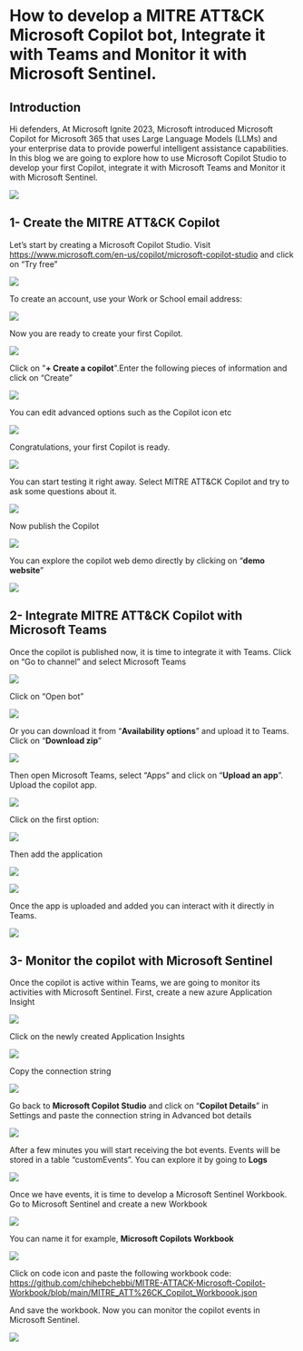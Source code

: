 # How to develop a MITRE ATT&CK Microsoft Copilot bot, Integrate it with Teams and Monitor it with Microsoft Sentinel.

## Introduction 

Hi defenders, At Microsoft Ignite 2023, Microsoft introduced Microsoft Copilot for Microsoft 365 that uses Large Language Models (LLMs) and your enterprise data to provide powerful intelligent assistance capabilities. In this blog we are going to explore how to use Microsoft Copilot Studio to develop your first Copilot, integrate it with Microsoft Teams and Monitor it with Microsoft Sentinel. 

![](https://lh7-us.googleusercontent.com/IoqVpTBObRO6Xa1wlvHI6PwnxF3WxsrRLJ1-nPcAnRypwcrbDe6t7wxeq2Ir6_m8E2xoDyLBeTkbSIgTRiREQOruLQsEyJQ6b5KKsApraCCrj2c6muKm1RaimqT7zOghzQ5PXRtt0VO7N2OoVThuBcA)

## 1- Create the MITRE ATT&CK Copilot

Let’s start by creating a Microsoft Copilot Studio. Visit https://www.microsoft.com/en-us/copilot/microsoft-copilot-studio and click on “Try free”

![](https://lh7-us.googleusercontent.com/oFGm_05v0hycXRqGKLNv2A_6NzgnUcbj87bwmfQ5W6pY5IyXDy2U9FUT-V-Jmrp-TlTwDg37mLtF4WQ1HnHTAGLGM8BxPtkX2321nxB_MFGdu8HhAk-GqNLRyI8C5zgvOsa2O-6EFB5pslJ77UpGo44)

To create an account, use your Work or School email address:

![](https://lh7-us.googleusercontent.com/71PDthk6kkqpGBUQCTtuLvpamgrmQKkG6D4IieCn07w7ELLWMs6VX1fQpFSdP8sPfBTLHrAc8Is6bg71tW258-J8g7Djm3ljLwgjXhP_mKU5IsfKdmykN3ndNwbRP5hhCwOpOFSgdY04GDpsuYLyjPI)

Now you are ready to create your first Copilot.

![](https://lh7-us.googleusercontent.com/Zpuw_O_pUkvfH8Ufy5Cgd8DdlJA5IMoVdw_zswiyp7cZ_c7UCrJH0a3Vm3PORUshQkltD2J6fPdq3x4C4DFn0o19sgDo2IbmIJPzcX944CwHcEuExYz1ZqmUugrdVDkQYmq0fjTm8UFLQg9nOgDaCAQ)

Click on "**+ Create a copilot**".Enter the following pieces of information and click on “Create”

![](https://lh7-us.googleusercontent.com/lQ_n-yPbqpwWdDR9HYhToDuN5e72NUpRDM82P81yJUnxs785zYuMko4s-0QXHFi8kXCeJdbBBaGSDWEOk4Va4ErZvr4FkyXBfE40AF7NXTeW0Se6haC2Bha5kn74oyWko70DNbEjU2iRjs0xbTwiwC8)

You can edit advanced options such as the Copilot icon etc

![](https://lh7-us.googleusercontent.com/AQCccemQDrvBNZVZXyaRwVVGKLC6BRsSnBSsiRo5tGvtBm6_Gp3NnIy_djtAbJvoFmDZcScuchkFnw_REpRpCs-CEvMAesIPxRLIUN2Ssqomw9UuFJc0QpWByPq4xPWXgxh8CRrH_MWFjXtQ_sksKBQ)

Congratulations, your first Copilot is ready.

![](https://lh7-us.googleusercontent.com/Vo4hIoBgyVIDRxPxn23rSBzzKm8Ok_PVDnDC2u7jl01Z-IE5ig5TOcpXDo8XsGofzIvCW7RuD01jiixVgElG5La0NGJMIB0b4j9lwwETBsooZiOmRrLqRvscPhQB9KuvlpNp3SWDZxDMjcNNmwDiYX4)

You can start testing it right away. Select MITRE ATT&CK Copilot and try to ask some questions about it.

![](https://lh7-us.googleusercontent.com/sZlSYvdr5pVcVVwpRFFOzH7LuIWOX3v0kikIzYhMeO9HRbbPB-xKgI2nWfY7Q_KFDwO27YC9xyY2hQ_4Ys8eQ922PfZOuKMKfMOoWz_aw0SdgD9EPJeE7gndrMCQHsF1DqhBLjrGGhy36DA7WEIS6pg)

Now publish the Copilot

![](https://lh7-us.googleusercontent.com/uxNgmh5fenrpX3kKkhJG0NXVlUBx_5Xzhekwkv3wGMTY0RoUYaL1ZKmlo5lC-Z_YWRi6KNgQwIYSxeLMItRQj-ZpPxxaOg59szqp9IBgHy18M5QDo9JgHRYK_J756-tzcSVtjIFtX0ohrLJqpT62rOQ)

You can explore the copilot web demo directly by clicking on “**demo website**”

![](https://lh7-us.googleusercontent.com/B4r_Hq5LddN3QoI5ap-3_rY7s8N1IRAMjeoeWS0Zy8ZuUVegFb9xOy4tfNC4NDPb1RQroQNEa5Pl7fO1FBuIHTfpLNiGZE_8LrtIln95Ud2RGKBtMTSqjHK9-tkTtl3Er_wmgAcjR0KyRrn6Hx0AnbE)

## 2- Integrate MITRE ATT&CK Copilot with Microsoft Teams

Once the copilot is published now, it is time to integrate it with Teams. Click on “Go to channel” and select Microsoft Teams

![](https://lh7-us.googleusercontent.com/-gfV13ejYsnVorsJjLXe47pCO_vlfbLv146ZaoWreBYzbhCwwRpnf4s6frjMtXrSBTweekX4hntfvqMLxXtLeMsWyqogsnmenNXrlinVpjZVx-ulCiqBZWcGOIC36DQLNIYpBb8u_D9O7aaut8Jkfjk)

Click on “Open bot”

![](https://lh7-us.googleusercontent.com/APqhcmQgThu3UMHpuYp4l3BiPJQQn42lzUcyke1wkl5KAv-lX9wLnFl5ZiPYw2S4ku768NgIPhvXtx-ETnhQ9TNUYUspob53B1-4xRxuOMJpPhn6M9azipS0NK484hzFOVj9_idkTWdva01DO8DcHkY)

Or you can download it from “**Availability options**” and upload it to Teams. Click on “**Download zip**”

![](https://lh7-us.googleusercontent.com/iNiAJGG7yNXHrDdcZZbI3sKBmmbyA87yqSNn_T1stS2qjGxTyuL7Xsu9EqD6wqCoT_yuofNar7dZfBu59cq2I1wfXeWP6oI44iwUA9uUVvJMv8BZtYe_qUvQVbZ5l1HOcItT6vcQMjqMRPN3PQ8m8B4)

Then open Microsoft Teams, select “Apps” and click on “**Upload an app**”. Upload the copilot app.

![](https://lh7-us.googleusercontent.com/c23xrSPxJ15Y8i6OJomtOqwSV3yQlBJHIe8s-1JCousNZMg_34OcfKz8GX2kPkPhnwql_1eKKqCKq-0dsnon0pIL7dVPRkvfvHKw9mcP-sjr-k14ucW70z3_ywrMtzb8WVJNo3iC8d1z9d4G3W0gPmI)

Click on the first option:

![](https://lh7-us.googleusercontent.com/kzx68JkuIG6AeUZoREdcp7Pbnng0_xT9T27h6l-dIQGLy76jmoz2n9FlfeWBEDfTkSn5X6F49rZFcvGTNgzEhBtBNXlDMK-PKMvxsOeRXPjzScfgUK4upEIY5MrVAD5LVm9xZP1fyMr65D-iBC6gwXU)

Then add the application

![](https://lh7-us.googleusercontent.com/HwLtnrO3Xnj-jUpeLPvoFJFiM6bfYMdqodgN187l0xCvrBMQbzVuHgh1B6mkOBlru-zjBiSoYjCX6ifc479bdmq6vOGDSxcfkYpcQienK9OmAG6JzyTVZWv2ZbPLjlnlF3swLqdCV4Bi0LK5MDz-jv0)

![](https://lh7-us.googleusercontent.com/onZuL1mMZkcEUAFw9c6rpmeDHynl9ZlcRSSpKYB3q6OYB928GVRHm7SVWpqHT9uKyggCzWgRA7xiOHCI-vkBj-BViU6YltdWtkhwSR3W08RUvAFGmlE5TIRAOkBDPl013p7dnllrs0PcOazDG633NWc)

Once the app is uploaded and added you can interact with it directly in Teams.

![](https://lh7-us.googleusercontent.com/Ehs8aD56ZL1uyPrw9StR2QuI0y_9V5gTBC9BGnPMGhbQgQzYubInL7CYV0RjnKDYHUzRzBuw1530v9d5eyzMkigRCGT8M20TAm-hh8GOJcCoeYtt-CXv1nCB8uDPeQxOgNeQ17iIAcSBcDSVE6PoprU)

## 3- Monitor the copilot with Microsoft Sentinel

Once the copilot is active within Teams, we are going to monitor its activities with Microsoft Sentinel. First, create a new azure Application Insight

![](https://lh7-us.googleusercontent.com/q71PO0cJcSqieF4q4TsYq2-HboW_x9cVOq_gMHQeCIO_1GcfVBfLZ3yjlQPoDbW8a_ipi8v5OisQaFFqaQ96IU1o0gRAfDzdyGqDA7kEtu6fjHAhqYOj-M3hQMzRwu1tObArCaZwE1zmkBv5i75O9Hg)

Click on the newly created Application Insights

![](https://lh7-us.googleusercontent.com/BDxcM9OF31TuNwT9S4peok2-3amFxDSpMeQgXGQAbhPC99_jZlgbx2BiWhYI23fKTPtFZc9V5PB1ys_J9PjoI88u6c8l4FABb46xN7p-0C6EBNYPm_116nDJOCGlVSBkJ-vMx8BeQ6LBwjXNkKipV4s)

Copy the connection string

![](https://lh7-us.googleusercontent.com/4IE5DvtHXIiYKgT8gNkdJc6jy3qFobHl15oZfu2NFNa1Lmly3Spi3llQBWMPoDfwlkXn9HbsrMrUwoffHhjfYbENn1tvIt50PLw1cQ9CKHz-2HOSiOEVySmMauImRiUciLaIfd-Royt2TneNphEDPBQ)

Go back to **Microsoft Copilot Studio** and click on “**Copilot Details**” in Settings and paste the connection string in Advanced bot details

![](https://lh7-us.googleusercontent.com/8NWs445jHNt_9fZTHWok3x4cIdHEvyI0pcIf6lQv-fNxnYwBtGSz4FO29ih5o0Isf5zQufgYrnqVHTBN9_6xZbALyWgCPLnwv39gb8hq8APnETSZTxDL4WW30YlX1svaQVmyDiNG0prpeZEWiqhPSGs)

After a few minutes you will start receiving the bot events. Events will be stored in a table “customEvents”. You can explore it by going to **Logs**

![](https://lh7-us.googleusercontent.com/cSfwIhJ5k0t1s4N0gnZxYio6-nfp5KyiWDYhG378DAqEjjrr9yunkj0VnOe3INlcc-dCjC8C3xsLzY_zEOMz0k1izZsB0kNrU8DD-pKkniAOsU5Q27WnC3vCiiKxXonpB6N-eGDJHJreWMvsbCxh2N8)

Once we have events, it is time to develop a Microsoft Sentinel Workbook. Go to Microsoft Sentinel and create a new Workbook

![](https://lh7-us.googleusercontent.com/3IOklF9CsBv5_DSm9Ikkn6b_obC59iatnIYEvEWaHC7-K-UcAuFQyF0gzILpzdiGueyNZQtsve7-2O0s20Wvh7wZkwo2n9DetIkAemXvA9xk5HJhAS1eeZR_sViZKAQRhxtQaill9aqcFw4O4LuhxnQ)

You can name it for example, **Microsoft Copilots Workbook**

![](https://lh7-us.googleusercontent.com/uwBf8bildT-yruTqrgVW78c3v9BY2rFuy2OrKCSApz-BN4Q3BOWvKIrctR-gVmJY09aFhOi-PCMts5vjgk9pL5hnK1xU8aCD2M4sJSkJ4QJPmob2Eu9bocHZleP1E5OumjWDf_GlcQs_JLOBVghylSE)

Click on code icon and paste the following workbook code: https://github.com/chihebchebbi/MITRE-ATTACK-Microsoft-Copilot-Workbook/blob/main/MITRE_ATT%26CK_Copilot_Workboook.json

And save the workbook. Now you can monitor the copilot events in Microsoft Sentinel.

![](https://lh7-us.googleusercontent.com/KuxeUJCbBDSE3z8RFO_jXiLu6Tk7izjx9kesmbEDYmsNSjFk0hzmojjb6oQFpKFaGo3qHX9lCejL3ll8Jm8Pk4XmO54OHKRH1pnTTVV_ouUGnVty3M-ZM1LHhVvPoyDy3Ksv6yFt8TMZUQZXi9eV8dw)
